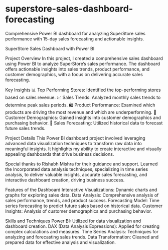 # superstore-sales-dashboard-forecasting
Comprehensive Power BI dashboard for analyzing SuperStore sales performance with 15-day sales forecasting and actionable insights.

SuperStore Sales Dashboard with Power BI

Project Overview
In this project, I created a comprehensive sales dashboard using Power BI to analyze SuperStore’s sales performance. The dashboard offers actionable insights into sales trends, product performance, and customer demographics, with a focus on delivering accurate sales forecasting.

Key Insights
📊 Top Performing Stores: Identified the top-performing stores based on sales revenue.
📈 Sales Trends: Analyzed monthly sales trends to determine peak sales periods.
🛍️ Product Performance: Examined which products are driving the most revenue and which are underperforming.
👥 Customer Demographics: Gained insights into customer demographics and purchasing behavior.
🔮 Sales Forecasting: Utilized historical data to forecast future sales trends.

Project Details
This Power BI dashboard project involved leveraging advanced data visualization techniques to transform raw data into meaningful insights. It highlights my ability to create interactive and visually appealing dashboards that drive business decisions.

Special thanks to Rishabh Mishra for their guidance and support.
Learned the Incorporated data analysis techniques, specializing in time series analysis, to deliver valuable insights, accurate sales forecasting, and interactive dashboard creation, driving business success.

Features of the Dashboard
Interactive Visualizations: Dynamic charts and graphs for exploring sales data.
Data Analysis: Comprehensive analysis of sales performance, trends, and product success.
Forecasting Model: Time series forecasting to predict future sales based on historical data.
Customer Insights: Analysis of customer demographics and purchasing behavior.

Skills and Techniques
Power BI: Utilized for data visualization and dashboard creation.
DAX (Data Analysis Expressions): Applied for creating complex calculations and measures.
Time Series Analysis: Techniques for analyzing and forecasting sales trends.
Data Transformation: Cleaned and prepared data for effective analysis and visualization.
